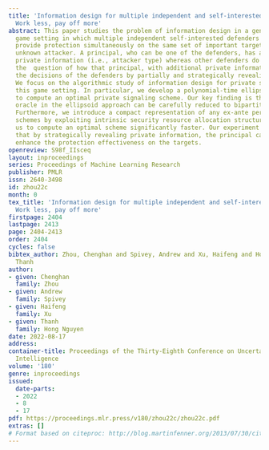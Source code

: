 ```yaml
---
title: 'Information design for multiple independent and self-interested defenders:
  Work less, pay off more'
abstract: This paper studies the problem of information design in a general security
  game setting in which multiple independent self-interested defenders attempt to
  provide protection simultaneously on the same set of important targets against an
  unknown attacker. A principal, who can be one of the defenders, has access to certain
  private information (i.e., attacker type) whereas other defenders do not. We investigate
  the  question of how that principal, with additional private information, can influence
  the decisions of the defenders by partially and strategically revealing her information.
  We focus on the algorithmic study of information design for private signaling in
  this game setting. In particular, we develop a polynomial-time ellipsoid algorithm
  to compute an optimal private signaling scheme. Our key finding is that the separation
  oracle in the ellipsoid approach can be carefully reduced to bipartite matching.
  Furthermore, we introduce a compact representation of any ex-ante persuasive signaling
  schemes by exploiting intrinsic security resource allocation structures, enabling
  us to compute an optimal scheme significantly faster. Our experiment results show
  that by strategically revealing private information, the principal can significantly
  enhance the protection effectiveness on the targets.
openreview: S98f_IIsceq
layout: inproceedings
series: Proceedings of Machine Learning Research
publisher: PMLR
issn: 2640-3498
id: zhou22c
month: 0
tex_title: 'Information design for multiple independent and self-interested defenders:
  Work less, pay off more'
firstpage: 2404
lastpage: 2413
page: 2404-2413
order: 2404
cycles: false
bibtex_author: Zhou, Chenghan and Spivey, Andrew and Xu, Haifeng and Hong Nguyen,
  Thanh
author:
- given: Chenghan
  family: Zhou
- given: Andrew
  family: Spivey
- given: Haifeng
  family: Xu
- given: Thanh
  family: Hong Nguyen
date: 2022-08-17
address:
container-title: Proceedings of the Thirty-Eighth Conference on Uncertainty in Artificial
  Intelligence
volume: '180'
genre: inproceedings
issued:
  date-parts:
  - 2022
  - 8
  - 17
pdf: https://proceedings.mlr.press/v180/zhou22c/zhou22c.pdf
extras: []
# Format based on citeproc: http://blog.martinfenner.org/2013/07/30/citeproc-yaml-for-bibliographies/
---
```

